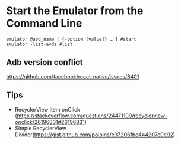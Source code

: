 # Start the Emulator from the Command Line

```
emulator @avd_name [ {-option [value]} … ] #start
emulator -list-avds #list
```


## Adb version conflict
https://github.com/facebook/react-native/issues/8401


Tips
----

- RecyclerView item onClick (https://stackoverflow.com/questions/24471109/recyclerview-onclick/26196831#26196831)
- Simple RecyclerView Divider(https://gist.github.com/polbins/e37206fbc444207c0e92)

